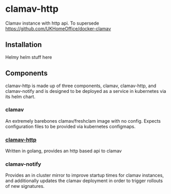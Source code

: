 # clamav-http
Clamav instance with http api. To supersede https://github.com/UKHomeOffice/docker-clamav

## Installation

Helmy helm stuff here

## Components

clamav-http is made up of three components, clamav, clamav-http, and clamav-notify and is designed to be deployed as a service in kubernetes via its helm chart.

### clamav

An extremely barebones clamav/freshclam image with no config. Expects configuration files to be provided via kubernetes configmaps.

### [clamav-http](/clamav-http/README.md)

Written in golang, provides an http based api to clamav

### clamav-notify

Provides an in cluster mirror to improve startup times for clamav instances, and additionally updates the clamav deployment in order to trigger rollouts of new signatures.